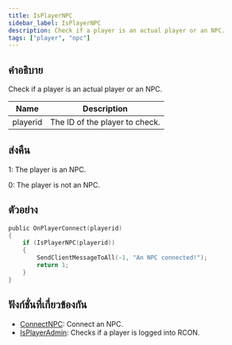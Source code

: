 ```yaml
---
title: IsPlayerNPC
sidebar_label: IsPlayerNPC
description: Check if a player is an actual player or an NPC.
tags: ["player", "npc"]
---
```


## คำอธิบาย

Check if a player is an actual player or an NPC.

| Name     | Description                    |
| -------- | ------------------------------ |
| playerid | The ID of the player to check. |

## ส่งคืน

1: The player is an NPC.

0: The player is not an NPC.

## ตัวอย่าง

```c
public OnPlayerConnect(playerid)
{
    if (IsPlayerNPC(playerid))
    {
        SendClientMessageToAll(-1, "An NPC connected!");
        return 1;
    }
}
```

## ฟังก์ชั่นที่เกี่ยวข้องกัน

- [ConnectNPC](ConnectNPC): Connect an NPC.
- [IsPlayerAdmin](IsPlayerAdmin): Checks if a player is logged into RCON.
